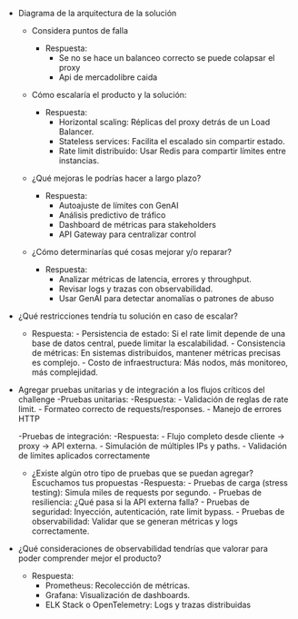 - Diagrama de la arquitectura de la solución
	- Considera puntos de falla
		- Respuesta: 
			- Se no se hace un balanceo correcto se puede colapsar el proxy
			- Api de mercadolibre caida

	- Cómo escalaría el producto y la solución: 
		- Respuesta: 
			- Horizontal scaling: Réplicas del proxy detrás de un Load Balancer.
			- Stateless services: Facilita el escalado sin compartir estado.
			- Rate limit distribuido: Usar Redis para compartir límites entre instancias.
			   
	- ¿Qué mejoras le podrías hacer a largo plazo? 
		- Respuesta:
			- Autoajuste de límites con GenAI
			- Análisis predictivo de tráfico
			- Dashboard de métricas para stakeholders
			- API Gateway para centralizar control


	- ¿Cómo determinarías qué cosas mejorar y/o reparar?
		- Respuesta:
			- Analizar métricas de latencia, errores y throughput.
			- Revisar logs y trazas con observabilidad.
			- Usar GenAI para detectar anomalías o patrones de abuso

- ¿Qué restricciones tendría tu solución en caso de escalar?
	- Respuesta:
			- Persistencia de estado: Si el rate limit depende de una base de datos central, puede limitar la escalabilidad.
			- Consistencia de métricas: En sistemas distribuidos, mantener métricas precisas es complejo.
			- Costo de infraestructura: Más nodos, más monitoreo, más complejidad.

- Agregar pruebas unitarias y de integración a los flujos críticos del challenge
	-Pruebas unitarias:
		-Respuesta:
			- Validación de reglas de rate limit.
			- Formateo correcto de requests/responses.
			- Manejo de errores HTTP

	-Pruebas de integración:
		-Respuesta:
			- Flujo completo desde cliente → proxy → API externa.
			- Simulación de múltiples IPs y paths.
			- Validación de límites aplicados correctamente

	- ¿Existe algún otro tipo de pruebas que se puedan agregar? Escuchamos tus propuestas
		-Respuesta:
			- Pruebas de carga (stress testing): Simula miles de requests por segundo.
			- Pruebas de resiliencia: ¿Qué pasa si la API externa falla?
			- Pruebas de seguridad: Inyección, autenticación, rate limit bypass.
			- Pruebas de observabilidad: Validar que se generan métricas y logs correctamente. 

- ¿Qué consideraciones de observabilidad tendrías que valorar para poder comprender mejor el producto?
	- Respuesta: 
		- Prometheus: Recolección de métricas.
		- Grafana: Visualización de dashboards.
		- ELK Stack o OpenTelemetry: Logs y trazas distribuidas
		